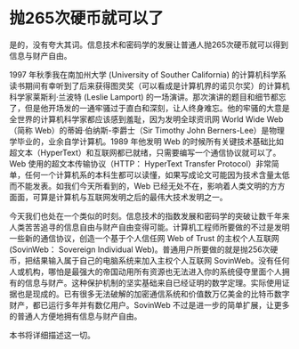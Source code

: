 # 抛265次硬币就可以了

是的，没有夸大其词。信息技术和密码学的发展让普通人抛265次硬币就可以得到信息与财产自由。

1997 年秋季我在南加州大学 (University of Souther California) 的计算机科学系读书期间有幸听到了后来获得图灵奖（可以看成是计算机界的诺贝尔奖）的计算机科学家莱斯利·兰波特 (Leslie Lamport) 的一场演讲。那次演讲的题目和细节都忘了，但是他开场发的一通牢骚过于直白和深刻，让人终身难忘。他的牢骚的大意是全世界的计算机科学家都应该感到羞耻，因为发明全球资讯网 World Wide Web （简称 Web）的蒂姆·伯纳斯-李爵士（Sir Timothy John Berners-Lee）是物理学毕业的，业余自学计算机。1989 年他发明 Web 的时候所有关键技术基础比如超文本（HyperText）和互联网都已就绪，只需要编写一个通信协议就可以了。Web 使用的超文本传输协议（HTTP： HyperText Transfer Protocol）非常简单，任何一个计算机系的本科生都可以读懂，如果写成论文可能因为技术含量太低而不能发表。如我们今天所看到的，Web 已经无处不在，影响着人类文明的方方面面，可算是计算机与互联网发明之后的最伟大技术发明之一。

今天我们也处在一个类似的时刻。信息技术的指数发展和密码学的突破让数千年来人类苦苦追寻的信息自由与财产自由变得可能。计算机工程师所要做的不过是发明一些新的通信协议，创造一个基于个人信任网 Web of Trust 的主权个人互联网 (SovinWeb： Sovereign Individual Web)。普通用户所要做的就是抛256次硬币，把结果输入属于自己的电脑系统来加入主权个人互联网 SovinWeb。没有任何人或机构，哪怕是最强大的帝国动用所有资源也无法进入你的系统侵夺里面个人拥有的信息与财产。这种保护机制的坚实基础来自已经证明的数学定理。实际使用证据也是现成的。已有很多无法破解的加密通信系统和价值数万亿美金的比特币数字财产，都已运行多年并有数亿用户。SovinWeb 不过是进一步的简单扩展，让更多的普通人方便地拥有信息与财产自由。

本书将详细描述这一切。
